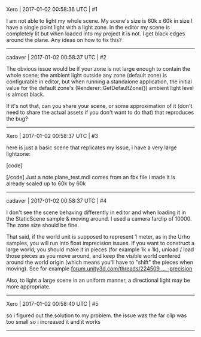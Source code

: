 Xero | 2017-01-02 00:58:36 UTC | #1

I am not able to light my whole scene. My scene's size is 60k x 60k in size I have a single point light with a light zone. In the editor my scene is completely lit but when loaded into my project it is not. I get black edges around the plane. Any ideas on how to fix this?

-------------------------

cadaver | 2017-01-02 00:58:37 UTC | #2

The obvious issue would be if your zone is not large enough to contain the whole scene; the ambient light outside any zone (default zone) is configurable in editor, but when running a standalone application, the initial value for the default zone's (Renderer::GetDefaultZone()) ambient light level is almost black.

If it's not that, can you share your scene, or some approximation of it (don't need to share the actual assets if you don't want to do that) that reproduces the bug?

-------------------------

Xero | 2017-01-02 00:58:37 UTC | #3

here is just a basic scene that replicates my issue, i have a very large lightzone:

[code]
<?xml version="1.0"?>
<scene id="1">
	<attribute name="Name" value="" />
	<attribute name="Time Scale" value="1" />
	<attribute name="Smoothing Constant" value="50" />
	<attribute name="Snap Threshold" value="5" />
	<attribute name="Elapsed Time" value="6762.51" />
	<attribute name="Next Replicated Node ID" value="427" />
	<attribute name="Next Replicated Component ID" value="66515" />
	<attribute name="Next Local Node ID" value="16842545" />
	<attribute name="Next Local Component ID" value="16777300" />
	<attribute name="Variables" />
	<attribute name="Variable Names" value="" />
	<component type="Octree" id="1" />
	<component type="PhysicsWorld" id="2" />
	<component type="DebugRenderer" id="3" />
	<node id="16818715">
		<attribute name="Is Enabled" value="true" />
		<attribute name="Name" value="underwaterplane" />
		<attribute name="Position" value="0 0 0" />
		<attribute name="Rotation" value="1 0 0 0" />
		<attribute name="Scale" value="1 1 1" />
		<attribute name="Variables" />
		<component type="StaticModel" id="16777262">
			<attribute name="Model" value="Model;Models/plane_test.mdl" />
			<attribute name="Material" value="Material;Materials/plane.xml" />
		</component>
	</node>
	<node id="16818717">
		<attribute name="Is Enabled" value="true" />
		<attribute name="Name" value="Skybox" />
		<attribute name="Position" value="0 0 0" />
		<attribute name="Rotation" value="1 0 0 0" />
		<attribute name="Scale" value="1 1 1" />
		<attribute name="Variables" />
		<component type="Skybox" id="16777263">
			<attribute name="Model" value="Model;Models/Box.mdl" />
			<attribute name="Material" value="Material;Materials/Sky.xml" />
		</component>
	</node>
	<node id="16825636">
		<attribute name="Is Enabled" value="true" />
		<attribute name="Name" value="Light" />
		<attribute name="Position" value="0 1526.35 0" />
		<attribute name="Rotation" value="1 0 0 0" />
		<attribute name="Scale" value="10 10 10" />
		<attribute name="Variables" />
		<component type="Light" id="16777274">
			<attribute name="Specular Intensity" value="0" />
			<attribute name="Range" value="99999" />
			<attribute name="Light Shape Texture" value="TextureCube;" />
			<attribute name="Shadow Intensity" value="0.3" />
			<attribute name="CSM Splits" value="1000 10 50 200" />
		</component>
		<component type="Zone" id="16777275">
			<attribute name="Bounding Box Min" value="-700000 -250000 -700000" />
			<attribute name="Bounding Box Max" value="700000 250000 700000" />
			<attribute name="Fog Start" value="0.1" />
			<attribute name="Fog End" value="100000" />
		</component>
	</node>
	<node id="16793358">
		<attribute name="Is Enabled" value="true" />
		<attribute name="Name" value="WaterPlane" />
		<attribute name="Position" value="0 16 6.63495" />
		<attribute name="Rotation" value="1 0 0 0" />
		<attribute name="Scale" value="60000 1 60000" />
		<attribute name="Variables" />
		<component type="StaticModel" id="16777247">
			<attribute name="Model" value="Model;Models/plane.mdl" />
			<attribute name="Material" value="Material;Materials/Water.xml" />
		</component>
	</node>
</scene>
[/code]
Just a note plane_test.mdl comes from an fbx file i made it is already scaled up to 60k by 60k

-------------------------

cadaver | 2017-01-02 00:58:37 UTC | #4

I don't see the scene behaving differently in editor and when loading it in the StaticScene sample & moving around. I used a camera farclip of 10000. The zone size should be fine.

That said, if the world unit is supposed to represent 1 meter, as in the Urho samples, you will run into float imprecision issues. If you want to construct a large world, you should make it in pieces (for example 1k x 1k), unload / load those pieces as you move around, and keep the visible world centered around the world origin (which means you'll have to "shift" the pieces when moving). See for example [forum.unity3d.com/threads/224509 ... -precision](http://forum.unity3d.com/threads/224509-large-world-floating-precision)

Also, to light a large scene in an uniform manner, a directional light may be more appropriate.

-------------------------

Xero | 2017-01-02 00:58:40 UTC | #5

so i figured out the solution to my problem. the issue was the far clip was too small so i increased it and it works

-------------------------

